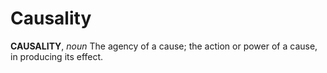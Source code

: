 # Causality

**CAUSALITY**, _noun_ The agency of a cause; the action or power of a cause, in producing its effect.
